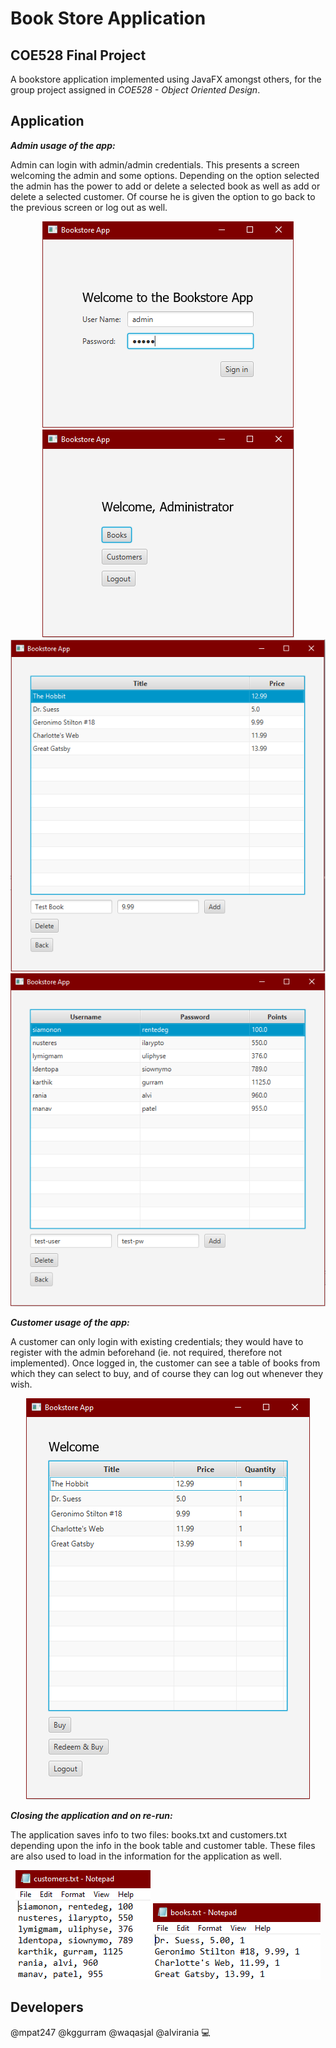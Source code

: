 # Book Store Application
COE528 Final Project
-
A bookstore application implemented using JavaFX amongst others, for the group project assigned in *COE528 - Object Oriented Design*.

## Application

***Admin usage of the app:***    

Admin can login with admin/admin credentials. This presents a screen welcoming the admin and some options. Depending on the option selected the admin has the power to add or delete a selected book as well as add or delete a selected customer. Of course he is given the option to go back to the previous screen or log out as well.

<p align="center">
  <img src="https://github.com/mpat247/Book-Store-Application/blob/main/picture/admin-login.png" />
  <img src="https://github.com/mpat247/Book-Store-Application/blob/main/picture/admin-screen.png" />
  <img src="https://github.com/mpat247/Book-Store-Application/blob/main/picture/admin-booktable.png" />
  <img src="https://github.com/mpat247/Book-Store-Application/blob/main/picture/admin-customers.png" />
</p>


***Customer usage of the app:***

A customer can only login with existing credentials; they would have to register with the admin beforehand (ie. not required, therefore not implemented). Once logged in, the customer can see a table of books from which they can select to buy, and of course they can log out whenever they wish.

<p align="center">
  <img src="https://github.com/mpat247/Book-Store-Application/blob/main/picture/customer-screen.png" />
</p>

***Closing the application and on re-run:***

The application saves info to two files: books.txt and customers.txt depending upon the info in the book table and customer table. These files are also used to load in the information for the application as well.

<p align="center">
  <img src="https://github.com/mpat247/Book-Store-Application/blob/main/picture/customers-file.png" />
  <img src="https://github.com/mpat247/Book-Store-Application/blob/main/picture/books-file.png" />
</p>

## Developers

@mpat247 @kggurram @waqasjal @alvirania :computer:
